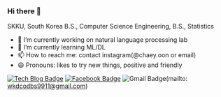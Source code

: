 ### Hi there 👋

SKKU, South Korea
B.S., Computer Science Engineering, B.S., Statistics

- 🔭 I’m currently working on natural language processing lab
- 🌱 I’m currently learning ML/DL
- 📫 How to reach me: contact instagram(@chaey.oon or email)
- 😄 Pronouns: likes to try new things, positive and friendly


[![Tech Blog Badge](http://img.shields.io/badge/-Tech%20blog-black?style=flat-square&logo=github&link=https://zzsza.github.io/)](https://chaeyoon-jang.github.io/)
[![Facebook Badge](https://img.shields.io/badge/facebook-1877f2?style=flat-square&logo=facebook&logoColor=white&link=https://www.facebook.com/profile.php?id=100037789479634)](https://www.facebook.com/profile.php?id=100037789479634)
![Gmail Badge](https://img.shields.io/badge/Gmail-d14836?style=flat-square&logo=Gmail&logoColor=white&link=mailto:wkdcodbs9911@gmail.com)(mailto: wkdcodbs9911@gmail.com)
